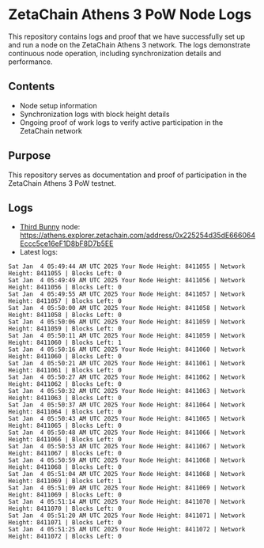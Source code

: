 # ZetaChain Athens 3 PoW Node Logs
This repository contains logs and proof that we have successfully set up and run a node on the ZetaChain Athens 3 network. The logs demonstrate continuous node operation, including synchronization details and performance.

## Contents
- Node setup information
- Synchronization logs with block height details
- Ongoing proof of work logs to verify active participation in the ZetaChain network

## Purpose
This repository serves as documentation and proof of participation in the ZetaChain Athens 3 PoW testnet.

## Logs

- [Third Bunny](https://thirdbunny.xyz/) node: https://athens.explorer.zetachain.com/address/0x225254d35dE666064Eccc5ce16eF1D8bF8D7b5EE
- Latest logs:
```
Sat Jan  4 05:49:44 AM UTC 2025 Your Node Height: 8411055 | Network Height: 8411055 | Blocks Left: 0
Sat Jan  4 05:49:49 AM UTC 2025 Your Node Height: 8411056 | Network Height: 8411056 | Blocks Left: 0
Sat Jan  4 05:49:55 AM UTC 2025 Your Node Height: 8411057 | Network Height: 8411057 | Blocks Left: 0
Sat Jan  4 05:50:00 AM UTC 2025 Your Node Height: 8411058 | Network Height: 8411058 | Blocks Left: 0
Sat Jan  4 05:50:06 AM UTC 2025 Your Node Height: 8411059 | Network Height: 8411059 | Blocks Left: 0
Sat Jan  4 05:50:11 AM UTC 2025 Your Node Height: 8411059 | Network Height: 8411060 | Blocks Left: 1
Sat Jan  4 05:50:16 AM UTC 2025 Your Node Height: 8411060 | Network Height: 8411060 | Blocks Left: 0
Sat Jan  4 05:50:21 AM UTC 2025 Your Node Height: 8411061 | Network Height: 8411061 | Blocks Left: 0
Sat Jan  4 05:50:27 AM UTC 2025 Your Node Height: 8411062 | Network Height: 8411062 | Blocks Left: 0
Sat Jan  4 05:50:32 AM UTC 2025 Your Node Height: 8411063 | Network Height: 8411063 | Blocks Left: 0
Sat Jan  4 05:50:37 AM UTC 2025 Your Node Height: 8411064 | Network Height: 8411064 | Blocks Left: 0
Sat Jan  4 05:50:43 AM UTC 2025 Your Node Height: 8411065 | Network Height: 8411065 | Blocks Left: 0
Sat Jan  4 05:50:48 AM UTC 2025 Your Node Height: 8411066 | Network Height: 8411066 | Blocks Left: 0
Sat Jan  4 05:50:53 AM UTC 2025 Your Node Height: 8411067 | Network Height: 8411067 | Blocks Left: 0
Sat Jan  4 05:50:59 AM UTC 2025 Your Node Height: 8411068 | Network Height: 8411068 | Blocks Left: 0
Sat Jan  4 05:51:04 AM UTC 2025 Your Node Height: 8411068 | Network Height: 8411069 | Blocks Left: 1
Sat Jan  4 05:51:09 AM UTC 2025 Your Node Height: 8411069 | Network Height: 8411069 | Blocks Left: 0
Sat Jan  4 05:51:14 AM UTC 2025 Your Node Height: 8411070 | Network Height: 8411070 | Blocks Left: 0
Sat Jan  4 05:51:20 AM UTC 2025 Your Node Height: 8411071 | Network Height: 8411071 | Blocks Left: 0
Sat Jan  4 05:51:25 AM UTC 2025 Your Node Height: 8411072 | Network Height: 8411072 | Blocks Left: 0
```
